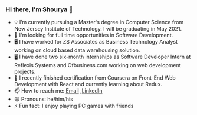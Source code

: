 ### Hi there, I'm Shourya 👋
  <p>
  <ul>
    <li>💡  I’m currently pursuing a Master's degree in Computer Science from New Jersey Institute of Technology. I will be graduating in May 2021.</li>
    <li>🤔 I'm looking for full time opportunities in Software Development.</li>
  <li>🖥 I have worked for ZS Associates as Business Technology Analyst working on cloud based data warehousing solution.</li>
  <li>🖥 I have done two six-month internships as Software Developer Intern at Reflexis Systems and Ofbusiness.com working on web development projects.</li>
  <li>🌱 I recently finished certification from Coursera on Front-End Web Development with React and currently learning about Redux.</li>
  <li>📫 How to reach me: <a href="shouryapunj93@gmail.com">Email</a> ,<a href="https://www.linkedin.com/in/shourya-punj-231a9a149/">LinkedIn</a></li>
    <li>😄 Pronouns: he/him/his</li>
    <li>⚡ Fun fact: I enjoy playing PC games with friends</li>
  </p>
  
<!--
**shouryapunj/shouryapunj** is a ✨ _special_ ✨ repository because its `README.md` (this file) appears on your GitHub profile.

Here are some ideas to get you started:

- 🔭 I’m currently working on ...
- 🌱 I’m currently learning ...
- 👯 I’m looking to collaborate on ...
- 🤔 I’m looking for help with ...
- 💬 Ask me about ...
- 📫 How to reach me: ...
- 😄 Pronouns: ...
- ⚡ Fun fact: ...
-->
